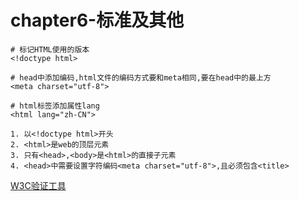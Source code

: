 chapter6-标准及其他
==================

```
# 标记HTML使用的版本
<!doctype html>

# head中添加编码,html文件的编码方式要和meta相同,要在head中的最上方
<meta charset="utf-8">

# html标签添加属性lang
<html lang="zh-CN">

1. 以<!doctype html>开头
2. <html>是web的顶层元素
3. 只有<head>,<body>是<html>的直接子元素
4. <head>中需要设置字符编码<meta charset="utf-8">,且必须包含<title>
```

[W3C验证工具](http://validator.w3.org)